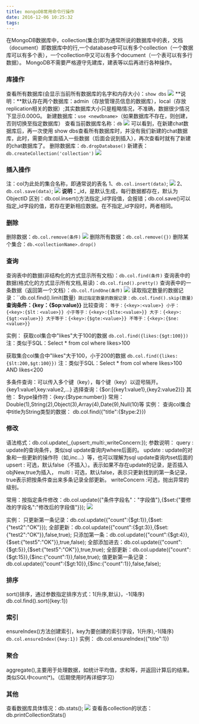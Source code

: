 ```yaml
---
title: mongoDB常用命令行操作
date: 2016-12-06 10:25:32
tags: 
---
```


在MongoDB数据库中，collection(集合)即为通常所说的数据库中的表，文档（document）即数据库中的行,一个database中可以有多个collection（一个数据库可以有多个表），一个collection中又可以有多个document（一个表可以有多行数据）。
MongoDB不需要严格遵守先建库，建表等以后再进行各种操作。
<!-- more -->
### 库操作 ###
查看所有数据库(会显示当前所有数据库的名字和内存大小)：`show dbs`
![](http://i.imgur.com/SBgUba7.png)
**说明：**默认存在两个数据库：admin（存放管理员信息的数据库），local（存放replication相关的数据）;其实数据库大小只是粗略情况，不准确，数据很少情况下显示0.000G。
新建数据库：`use <newdbname>`（如果数据库不存在，则创建，否则切换至指定数据库）
查看当前数据库名称：`db`
![](http://i.imgur.com/pjHVQ6F.png)
可以看到，在新建chat数据库后，再一次使用 show dbs查看所有数据库时，并没有我们新建的chat数据库，此时，需要向里面插入一些数据（后面会说到插入），再次查看时就有了新建的chat数据库了。
删除数据库：`db.dropDatabase()`
新建表：`db.createCollection('collection')`
![](http://i.imgur.com/TBCRVi8.png)
### 插入操作 ###
注：col为此处的集合名称，即通常说的表名
1、`db.col.insert(data)`;
![](http://i.imgur.com/xuMdd36.png)
2、`db.col.save(data)`;
![](http://i.imgur.com/EKoLbua.png)
**说明：**_id，是默认生成，每行数据都存在，默认为ObjectID
区别：db.col.insert()方法指定_id字段值，会报错；db.col.save()可以指定_id字段的值，若存在更新相应数据。在不指定_id字段时，两者相同。
### 删除 ###
删除数据：`db.col.remove(条件)`
![](http://i.imgur.com/UlNdVUM.png)
删除所有数据：`db.col.remove({})`
删除某个集合：`db.<collectionName>.drop()`
### 查询 ###
查询表中的数据(非结构化的方式显示所有文档)：`db.col.find(条件)`
查询表中的数据(格式化的方式显示所有文档,易读)：`db.col.find().pretty()`
查询表中的一条数据（返回第一个文档）：`db.col.findOne(条件)`
![](http://i.imgur.com/ksaRDO8.png)
读取指定数量的数据记录：``db.col.find().limit(数量)`
跳过指定数量的数据记录：db.col.find().skip(数量)`
**查询条件：{key：{$op:value}}**
比较查询：
`等于：{<key>:<value>}
小于：{<key>:{$lt：<value>}}
小于等于：{<key>:{$lte:<value>}}
大于：{<key>:{$gt:<value>}}
大于等于：{<key>:{$gte:<value>}}
不等于：{<key>:{$ne:<value>}}`

实例：
获取col集合中"likes"大于100的数据 `db.col.find({likes:{$gt:100}})`
注：类似于SQL：Select * from col where likes>100

获取集合col集合中"likes"大于100，小于200的数据 `db.col.find({likes:{$lt:200,$gt:100}})`
注：类似于SQL：Select * from col where likes>100 AND likes<200

多条件查询：可以传入多个键（key），每个键（key）以逗号隔开。
{key1:value1,key:value2,...}
选择查询：{$or:[{key1:value1},{key2:value2}]}
其他：
$type操作符：{key:{$type:number}}
常用：Double(1),String(2),Object(3),Array(4),Date(9),Null(10)等
实例：
查询col集合中title为String类型的数据：
db.col.find({"title":{$type:2}})
### 修改 ###
语法格式：db.col.update(<query>,<update>,{upsert:<boolean>,multi:<boolean>,writeConcern:<document>});
参数说明：
query : update的查询条件，类似sql update查询内where后面的。
update : update的对象和一些更新的操作符（如$,$inc...）等，也可以理解为sql update查询内set后面的
upsert : 可选，默认false（不插入）。表示如果不存在update的记录，是否插入objNew,true为插入，
multi : 可选，默认false，表示只更新找到的第一条记录，true表示把按条件查出来多条记录全部更新。
writeConcern :可选，抛出异常的级别。

常用：按指定条件修改：db.col.update({"条件字段名"："字段值"},{$set:{"要修改的字段名":"修改后的字段值"}});
![](http://i.imgur.com/vj4W3b2.png)

实例：
只更新第一条记录：db.col.update({"count":{$gt:1}},{$set:{"test2":"OK"}});
全部更新：db.col.update({"count":{$gt:3}},{$set:{"test2":"OK"}},false,true);
只添加第一条：db.col.update({"count":{$gt:4}},{$set:{"test5":"OK"}},true,false);
全部添加进去：db.col.update({"count":{$gt:5}},{$set:{"test5":"OK"}},true,true);
全部更新：db.col.update({"count":{$gt:15}},{$inc:{"count":1}},false,true);
值更新第一条记录：db.col.update({"count":{$gt:10}},{$inc:{"count":1}},false,false);

### 排序 ###
sort()排序，通过参数指定排序方式：1(升序,默认)，-1(降序)
db.col.find().sort({key:1})
### 索引 ###
ensureIndex()方法创建索引，key为要创建的索引字段，1(升序),-1(降序)  `db.col.ensureIndex({key:1})`
实例：
db.col.ensureIndex({"title":1})
### 聚合 ###
aggregate(),主要用于处理数据，如统计平均值，求和等，并返回计算后的结果。类似SQL中count(*)。（后期使用时再详细学习）

### 其他 ###
查看数据库具体情况：db.stats();
![](http://i.imgur.com/W1w1mKv.png)
查看各collection的状态：db.printCollectionStats()